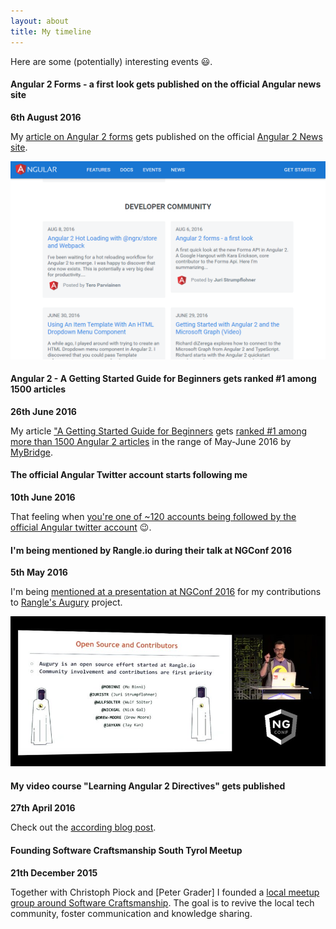 ```yaml
---
layout: about
title: My timeline
---
```


Here are some (potentially) interesting events :smiley:.

#### Angular 2 Forms - a first look gets published on the official Angular news site

**6th August 2016**

My [article on Angular 2 forms](/blog/2016/08/ng2-forms-first-look/) gets published on the official [Angular 2 News site](https://angular.io/news.html).

![](/about/imgs/timeline-ng2-newssite.png)

#### Angular 2 - A Getting Started Guide for Beginners gets ranked #1 among 1500 articles

**26th June 2016**

My article ["A Getting Started Guide for Beginners](/blog/2016/06/ng2-getting-started-for-beginners/) gets [ranked #1 among more than 1500 Angular 2 articles](https://medium.mybridge.co/top-10-angular-2-articles-for-the-past-month-v-june-37bb96b667a3#.ss9xav5jn) in the range of May-June 2016 by [MyBridge](https://medium.mybridge.co/).

#### The official Angular Twitter account starts following me

**10th June 2016**

That feeling when [you're one of ~120 accounts being followed by the official Angular twitter account](https://twitter.com/juristr/status/741142649424515072) :wink:.

#### I'm being mentioned by Rangle.io during their talk at NGConf 2016

**5th May 2016**

I'm being [mentioned at a presentation at NGConf 2016](https://twitter.com/juristr/status/728279780391522304) for my contributions to [Rangle's Augury](https://github.com/rangle/augury) project.

![](/about/imgs/timeline-ngconfmention.jpg)


#### My video course "Learning Angular 2 Directives" gets published

**27th April 2016**

Check out the [according blog post](/blog/2016/04/learning-angular2-directives-course/).

#### Founding Software Craftsmanship South Tyrol Meetup

**21th December 2015**

Together with Christoph Piock and [Peter Grader] I founded a [local meetup group around Software Craftsmanship](http://www.meetup.com/Software-Craftsmanship-SouthTyrol/). The goal is to revive the local tech community, foster communication and knowledge sharing.